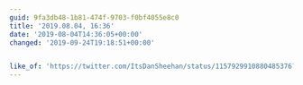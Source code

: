 ```yaml
---
guid: 9fa3db48-1b81-474f-9703-f0bf4055e8c0
title: '2019.08.04, 16:36'
date: '2019-08-04T14:36:05+00:00'
changed: '2019-09-24T19:18:51+00:00'


like_of: 'https://twitter.com/ItsDanSheehan/status/1157929910880485376?s=19'
---
```



